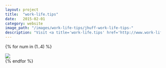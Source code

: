 ```yaml
---
layout: project
title:  "work-life.tips"
date:   2015-02-01
category: website 
image_path: "/images/work-life-tips/jhuff-work-life-tips-"
description: "Visit <a title='work-life.tips' href='http://www.work-life.tips'>work-life.tips</a>. Relax your mind and optimize your life."
---
```


{% for num in (1..4) %}
<div>
    <img class="mb3" src="{{ page.image_path }}{{ num }}.jpg" srcset="{{ page.image_path }}{{ num }}.jpg 1x, {{ page.image_path }}{{ num }}-2x.jpg 2x"/>
</div>
{% endfor %}
